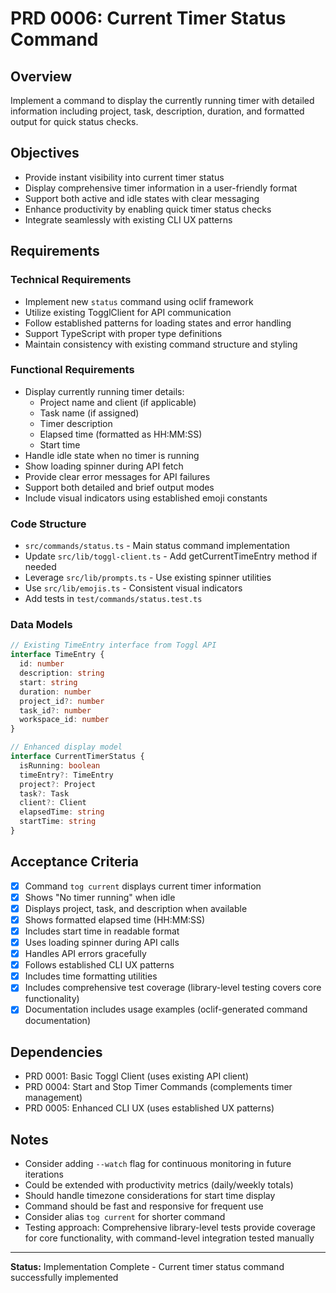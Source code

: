 # PRD 0006: Current Timer Status Command

## Overview
Implement a command to display the currently running timer with detailed information including project, task, description, duration, and formatted output for quick status checks.

## Objectives
- Provide instant visibility into current timer status
- Display comprehensive timer information in a user-friendly format
- Support both active and idle states with clear messaging
- Enhance productivity by enabling quick timer status checks
- Integrate seamlessly with existing CLI UX patterns

## Requirements

### Technical Requirements
- Implement new `status` command using oclif framework
- Utilize existing TogglClient for API communication
- Follow established patterns for loading states and error handling
- Support TypeScript with proper type definitions
- Maintain consistency with existing command structure and styling

### Functional Requirements
- Display currently running timer details:
  - Project name and client (if applicable)
  - Task name (if assigned)
  - Timer description
  - Elapsed time (formatted as HH:MM:SS)
  - Start time
- Handle idle state when no timer is running
- Show loading spinner during API fetch
- Provide clear error messages for API failures
- Support both detailed and brief output modes
- Include visual indicators using established emoji constants

### Code Structure
- `src/commands/status.ts` - Main status command implementation
- Update `src/lib/toggl-client.ts` - Add getCurrentTimeEntry method if needed
- Leverage `src/lib/prompts.ts` - Use existing spinner utilities
- Use `src/lib/emojis.ts` - Consistent visual indicators
- Add tests in `test/commands/status.test.ts`

### Data Models
```typescript
// Existing TimeEntry interface from Toggl API
interface TimeEntry {
  id: number
  description: string
  start: string
  duration: number
  project_id?: number
  task_id?: number
  workspace_id: number
}

// Enhanced display model
interface CurrentTimerStatus {
  isRunning: boolean
  timeEntry?: TimeEntry
  project?: Project
  task?: Task
  client?: Client
  elapsedTime: string
  startTime: string
}
```

## Acceptance Criteria
- [x] Command `tog current` displays current timer information
- [x] Shows "No timer running" when idle
- [x] Displays project, task, and description when available
- [x] Shows formatted elapsed time (HH:MM:SS)
- [x] Includes start time in readable format
- [x] Uses loading spinner during API calls
- [x] Handles API errors gracefully
- [x] Follows established CLI UX patterns
- [x] Includes time formatting utilities
- [x] Includes comprehensive test coverage (library-level testing covers core functionality)
- [x] Documentation includes usage examples (oclif-generated command documentation)

## Dependencies
- PRD 0001: Basic Toggl Client (uses existing API client)
- PRD 0004: Start and Stop Timer Commands (complements timer management)
- PRD 0005: Enhanced CLI UX (uses established UX patterns)

## Notes
- Consider adding `--watch` flag for continuous monitoring in future iterations
- Could be extended with productivity metrics (daily/weekly totals)
- Should handle timezone considerations for start time display
- Command should be fast and responsive for frequent use
- Consider alias `tog current` for shorter command
- Testing approach: Comprehensive library-level tests provide coverage for core functionality, with command-level integration tested manually

---

**Status:** Implementation Complete - Current timer status command successfully implemented